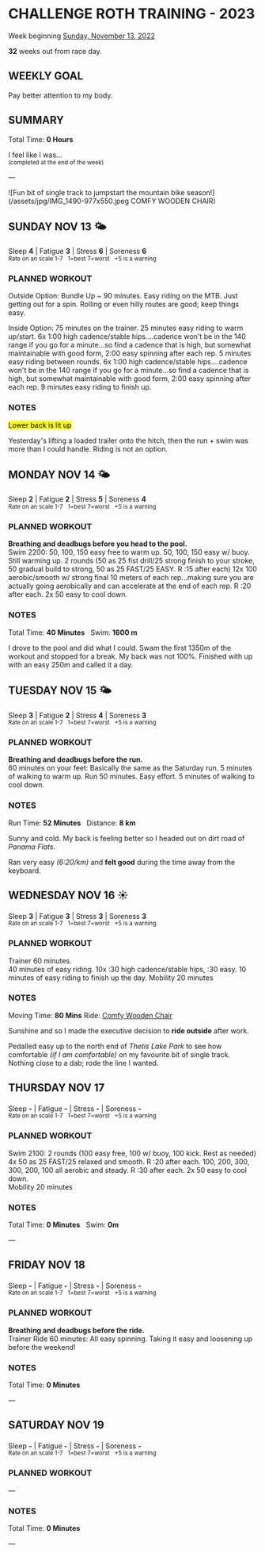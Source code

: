 # CHALLENGE ROTH TRAINING - 2023
Week beginning [Sunday, November 13, 2022](javascript:flick('sun');)

**32** weeks out from race day.

## WEEKLY GOAL
Pay better attention to my body.

## SUMMARY
Total Time: **0 Hours**

I feel like I was...
<br /><sup>(completed at the end of the week)</sup>

&mdash;

![Fun bit of single track to jumpstart the mountain bike season!](/assets/jpg/IMG_1490-977x550.jpeg COMFY WOODEN CHAIR)

## SUNDAY NOV 13 🌤
Sleep **4** | Fatigue **3** | Stress **6** | Soreness **6**
<sup><br />Rate on an scale 1-7 &nbsp; 1=best 7=worst &nbsp; +5 is a warning</sup>

### PLANNED WORKOUT
Outside Option: 
Bundle Up ~ 90 minutes. Easy riding on the MTB. 
Just getting out for a spin. Rolling or even hilly routes are good; keep things easy. 

Inside Option: 
75 minutes on the trainer. 
25 minutes easy riding to warm up/start. 
6x 1:00 high cadence/stable hips....cadence won't be in the 140 range if you go for a minute...so find a cadence that is high, but somewhat maintainable with good form, 2:00 easy spinning after each rep. 
5 minutes easy riding between rounds. 
6x 1:00 high cadence/stable hips....cadence won't be in the 140 range if you go for a minute...so find a cadence that is high, but somewhat maintainable with good form, 2:00 easy spinning after each rep.
9 minutes easy riding to finish up. 

### NOTES
<mark> Lower back is lit up </mark>

Yesterday's lifting a loaded trailer onto the hitch, then the run + swim was more than I could handle. Riding is not an option.

<!---->
## MONDAY NOV 14 🌤
Sleep **2** | Fatigue **2** | Stress **5** | Soreness **4**
<sup><br />Rate on an scale 1-7 &nbsp; 1=best 7=worst &nbsp; +5 is a warning</sup>

### PLANNED WORKOUT
**Breathing and deadbugs before you head to the pool.**  
Swim 2200: 
50, 100, 150 easy free to warm up.
50, 100, 150 easy w/ buoy. Still warming up.
2 rounds (50 as 25 fist drill/25 strong finish to your stroke, 50 gradual build to strong, 50 as 25 FAST/25 EASY. R :15 after each)
12x 100 aerobic/smooth w/ strong final 10 meters of each rep...making sure you are actually going aerobically and can accelerate at the end of each rep. R :20 after each. 
2x 50 easy to cool down.

### NOTES
Total Time: **40 Minutes** &nbsp; Swim: **1600 m**

I drove to the pool and did what I could.  Swam the first 1350m of the workout and stopped for a break.  My back was not 100%.  Finished with up with an easy 250m and called it a day.  

<!---->
## TUESDAY NOV 15 🌤
Sleep **3** | Fatigue **2** | Stress **4** | Soreness **3**
<sup><br />Rate on an scale 1-7 &nbsp; 1=best 7=worst &nbsp; +5 is a warning</sup>

### PLANNED WORKOUT
**Breathing and deadbugs before the run​.**   
60 minutes on your feet: Basically the same as the Saturday run. 
5 minutes of walking to warm up.
Run 50 minutes. Easy effort.
5 minutes of walking to cool down.

### NOTES
Run Time: **52 Minutes** &nbsp; Distance: **8 km**

Sunny and cold.  My back is feeling better so I headed out on dirt road of _Panama Flats_.

Ran very easy _(6:20/km)_ and **felt good** during the time away from the keyboard.  

<!---->
## WEDNESDAY NOV 16 ☀️
Sleep **3** | Fatigue **3** | Stress **3** | Soreness **3**
<sup><br />Rate on an scale 1-7 &nbsp; 1=best 7=worst &nbsp; +5 is a warning</sup>

### PLANNED WORKOUT
Trainer 60 minutes.   
40 minutes of easy riding. 
10x :30 high cadence/stable hips, :30 easy. 
10 minutes of easy riding to finish up the day. 
Mobility 20 minutes

### NOTES
Moving Time: **80 Mins** Ride: [Comfy Wooden Chair](javascript:flkty.select(2);)

Sunshine and so I made the executive decision to **ride outside** after work.

Pedalled easy up to the north end of _Thetis Lake Park_ to see how comfortable _(if I am comfortable)_  on my favourite bit of single track.  Nothing close to a dab; rode the line I wanted.

<!---->
## THURSDAY NOV 17
Sleep **-** | Fatigue **-** | Stress **-** | Soreness **-**
<sup><br />Rate on an scale 1-7 &nbsp; 1=best 7=worst &nbsp; +5 is a warning</sup>

### PLANNED WORKOUT
Swim 2100: 
2 rounds (100 easy free, 100 w/ buoy, 100 kick. Rest as needed) 
4x 50 as 25 FAST/25 relaxed and smooth. R :20 after each. 
100, 200, 300, 300, 200, 100 all aerobic and steady. R :30 after each. 
2x 50 easy to cool down.   
Mobility 20 minutes

### NOTES
Total Time: **0 Minutes** &nbsp; Swim: **0m**

&mdash;  

<!---->
## FRIDAY NOV 18
Sleep **-** | Fatigue **-** | Stress **-** | Soreness **-**
<sup><br />Rate on an scale 1-7 &nbsp; 1=best 7=worst &nbsp; +5 is a warning</sup>

### PLANNED WORKOUT
**Breathing and deadbugs before the ride.**  
Trainer Ride 60 minutes: 
All easy spinning. 
Taking it easy and loosening up before the weekend!

### NOTES
Total Time: **0 Minutes**

&mdash;  

<!---->
## SATURDAY NOV 19
Sleep **-** | Fatigue **-** | Stress **-** | Soreness **-**
<sup><br />Rate on an scale 1-7 &nbsp; 1=best 7=worst &nbsp; +5 is a warning</sup>

### PLANNED WORKOUT
&mdash;  

### NOTES
Total Time: **0 Minutes**

&mdash;  
